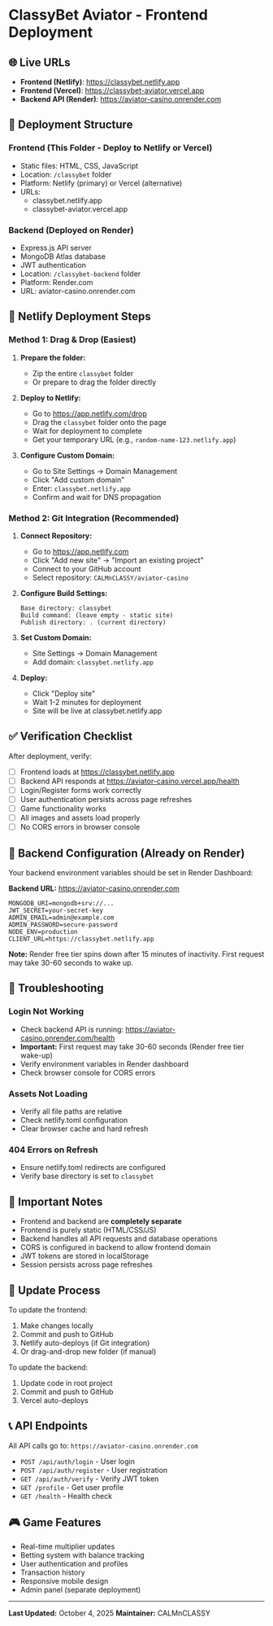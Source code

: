 # ClassyBet Aviator - Frontend Deployment

## 🌐 Live URLs

- **Frontend (Netlify)**: https://classybet.netlify.app
- **Frontend (Vercel)**: https://classybet-aviator.vercel.app
- **Backend API (Render)**: https://aviator-casino.onrender.com

## 📁 Deployment Structure

### Frontend (This Folder - Deploy to Netlify or Vercel)
- Static files: HTML, CSS, JavaScript
- Location: `/classybet` folder
- Platform: Netlify (primary) or Vercel (alternative)
- URLs: 
  - classybet.netlify.app
  - classybet-aviator.vercel.app

### Backend (Deployed on Render)
- Express.js API server
- MongoDB Atlas database
- JWT authentication
- Location: `/classybet-backend` folder
- Platform: Render.com
- URL: aviator-casino.onrender.com

## 🚀 Netlify Deployment Steps

### Method 1: Drag & Drop (Easiest)

1. **Prepare the folder:**
   - Zip the entire `classybet` folder
   - Or prepare to drag the folder directly

2. **Deploy to Netlify:**
   - Go to https://app.netlify.com/drop
   - Drag the `classybet` folder onto the page
   - Wait for deployment to complete
   - Get your temporary URL (e.g., `random-name-123.netlify.app`)

3. **Configure Custom Domain:**
   - Go to Site Settings → Domain Management
   - Click "Add custom domain"
   - Enter: `classybet.netlify.app`
   - Confirm and wait for DNS propagation

### Method 2: Git Integration (Recommended)

1. **Connect Repository:**
   - Go to https://app.netlify.com
   - Click "Add new site" → "Import an existing project"
   - Connect to your GitHub account
   - Select repository: `CALMnCLASSY/aviator-casino`

2. **Configure Build Settings:**
   ```
   Base directory: classybet
   Build command: (leave empty - static site)
   Publish directory: . (current directory)
   ```

3. **Set Custom Domain:**
   - Site Settings → Domain Management
   - Add domain: `classybet.netlify.app`

4. **Deploy:**
   - Click "Deploy site"
   - Wait 1-2 minutes for deployment
   - Site will be live at classybet.netlify.app

## ✅ Verification Checklist

After deployment, verify:

- [ ] Frontend loads at https://classybet.netlify.app
- [ ] Backend API responds at https://aviator-casino.vercel.app/health
- [ ] Login/Register forms work correctly
- [ ] User authentication persists across page refreshes
- [ ] Game functionality works
- [ ] All images and assets load properly
- [ ] No CORS errors in browser console

## 🔧 Backend Configuration (Already on Render)

Your backend environment variables should be set in Render Dashboard:

**Backend URL:** https://aviator-casino.onrender.com

```env
MONGODB_URI=mongodb+srv://...
JWT_SECRET=your-secret-key
ADMIN_EMAIL=admin@example.com
ADMIN_PASSWORD=secure-password
NODE_ENV=production
CLIENT_URL=https://classybet.netlify.app
```

**Note:** Render free tier spins down after 15 minutes of inactivity. First request may take 30-60 seconds to wake up.

## 🐛 Troubleshooting

### Login Not Working
- Check backend API is running: https://aviator-casino.onrender.com/health
- **Important:** First request may take 30-60 seconds (Render free tier wake-up)
- Verify environment variables in Render dashboard
- Check browser console for CORS errors

### Assets Not Loading
- Verify all file paths are relative
- Check netlify.toml configuration
- Clear browser cache and hard refresh

### 404 Errors on Refresh
- Ensure netlify.toml redirects are configured
- Verify base directory is set to `classybet`

## 📝 Important Notes

- Frontend and backend are **completely separate**
- Frontend is purely static (HTML/CSS/JS)
- Backend handles all API requests and database operations
- CORS is configured in backend to allow frontend domain
- JWT tokens are stored in localStorage
- Session persists across page refreshes

## 🔄 Update Process

To update the frontend:
1. Make changes locally
2. Commit and push to GitHub
3. Netlify auto-deploys (if Git integration)
4. Or drag-and-drop new folder (if manual)

To update the backend:
1. Update code in root project
2. Commit and push to GitHub
3. Vercel auto-deploys

## 📞 API Endpoints

All API calls go to: `https://aviator-casino.onrender.com`

- `POST /api/auth/login` - User login
- `POST /api/auth/register` - User registration
- `GET /api/auth/verify` - Verify JWT token
- `GET /profile` - Get user profile
- `GET /health` - Health check

## 🎮 Game Features

- Real-time multiplier updates
- Betting system with balance tracking
- User authentication and profiles
- Transaction history
- Responsive mobile design
- Admin panel (separate deployment)

---

**Last Updated:** October 4, 2025
**Maintainer:** CALMnCLASSY
